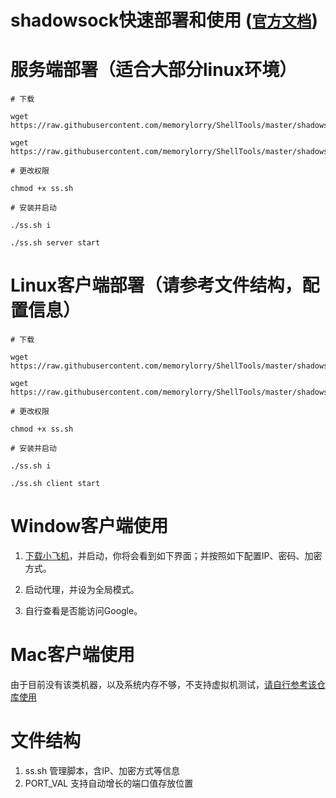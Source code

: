 # shadowsock快速部署和使用 ([`官方文档`](https://shadowsocks.org/en/download/clients.html))

# 服务端部署（适合大部分linux环境）

```
# 下载

wget https://raw.githubusercontent.com/memorylorry/ShellTools/master/shadowsock/PORT_VAL

wget https://raw.githubusercontent.com/memorylorry/ShellTools/master/shadowsock/ss.sh

# 更改权限

chmod +x ss.sh

# 安装并启动

./ss.sh i

./ss.sh server start

```

# Linux客户端部署（请参考文件结构，配置信息）
```
# 下载

wget https://raw.githubusercontent.com/memorylorry/ShellTools/master/shadowsock/PORT_VAL

wget https://raw.githubusercontent.com/memorylorry/ShellTools/master/shadowsock/ss.sh

# 更改权限

chmod +x ss.sh

# 安装并启动

./ss.sh i

./ss.sh client start
```

# Window客户端使用
1. [下载小飞机]('https://github.com/shadowsocks/shadowsocks-windows/releases/download/4.1.10.0/Shadowsocks-4.1.10.0.zip')，并启动，你将会看到如下界面；并按照如下配置IP、密码、加密方式。

2. 启动代理，并设为全局模式。

3. 自行查看是否能访问Google。

# Mac客户端使用
由于目前没有该类机器，以及系统内存不够，不支持虚拟机测试，[请自行参考该仓库使用](https://github.com/shadowsocks/ShadowsocksX-NG)

# 文件结构
1. ss.sh  管理脚本，含IP、加密方式等信息
2. PORT_VAL 支持自动增长的端口值存放位置
